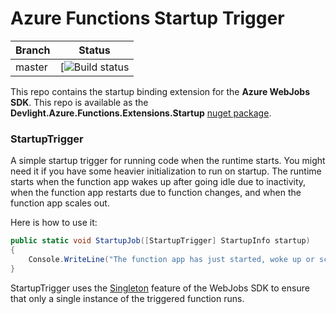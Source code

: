 ﻿Azure Functions Startup Trigger
===

|Branch|Status|
|---|---|
|master|[![Build status]()|


This repo contains the startup binding extension for the **Azure WebJobs SDK**. This repo is available as the **Devlight.Azure.Functions.Extensions.Startup** [nuget package](http://www.nuget.org/packages/Devlight.Azure.Functions.Extensions.Startup).

### StartupTrigger

A simple startup trigger for running code when the runtime starts. You might need it if you have some heavier initialization to run on startup. 
The runtime starts when the function app wakes up after going idle due to inactivity, when the function app restarts due to function changes, and when the function app scales out.

Here is how to use it:

```csharp
public static void StartupJob([StartupTrigger] StartupInfo startup)
{
    Console.WriteLine("The function app has just started, woke up or scaled out!");
}
```
StartupTrigger uses the [Singleton](https://github.com/Azure/azure-webjobs-sdk/wiki/Singleton) feature of the WebJobs SDK to ensure that only a single instance of the triggered function runs.